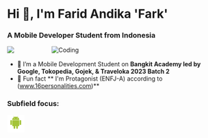 <h1 align="left">Hi 👋, I'm Farid Andika 'Fark' </h1>
<h3 align="left">A Mobile Developer Student from Indonesia</h3>
<img align="right" alt="Coding" width="400" src="https://cdn.dribbble.com/users/1162077/screenshots/3848914/programmer.gif>

<p align="left"> <img src="https://komarev.com/ghpvc/?username=faridandika&label=Profile%20views&color=0e75b6&style=flat" /> </p>

- 🔭 I’m a Mobile Development Student on **Bangkit Academy led by Google, Tokopedia, Gojek, & Traveloka 2023 Batch 2**
- 🌝 Fun fact ** I'm Protagonist (ENFJ-A) according to (www.16personalities.com)**

<h3 align="left">Subfield focus:</h3>
<p align="left"> <a href="https://developer.android.com" target="_blank" rel="noreferrer"> <img src="https://raw.githubusercontent.com/devicons/devicon/master/icons/android/android-original-wordmark.svg" alt="android" width="40" height="40"/></a>

